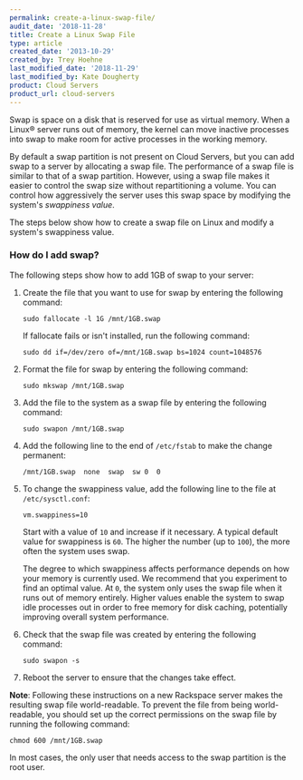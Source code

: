 ```yaml
---
permalink: create-a-linux-swap-file/
audit_date: '2018-11-28'
title: Create a Linux Swap File
type: article
created_date: '2013-10-29'
created_by: Trey Hoehne
last_modified_date: '2018-11-29'
last_modified_by: Kate Dougherty
product: Cloud Servers
product_url: cloud-servers
---
```


Swap is space on a disk that is reserved for use as virtual memory.
When a Linux&reg; server runs out of memory, the kernel can move inactive
processes into swap to make room for active processes in the working
memory.

By default a swap partition is not present on Cloud Servers, but you can add
swap to a server by allocating a swap file. The performance of a
swap file is similar to that of a swap partition. However, using a swap file
makes it easier to control the swap size without repartitioning a volume. You
can control how aggressively the server uses this swap space by modifying the
system's _swappiness value_.

The steps below show how to create a swap file on Linux and modify a system's
swappiness value.

### How do I add swap?

The following steps show how to add 1GB of swap to your server:

1.  Create the file that you want to use for swap by entering the following
    command:

        sudo fallocate -l 1G /mnt/1GB.swap

    If fallocate fails or isn't installed, run the following command:

        sudo dd if=/dev/zero of=/mnt/1GB.swap bs=1024 count=1048576

2.  Format the file for swap by entering the following command:

        sudo mkswap /mnt/1GB.swap

3.  Add the file to the system as a swap file by entering the following
    command:

        sudo swapon /mnt/1GB.swap

4.  Add the following line to the end of `/etc/fstab` to make the change
    permanent:

        /mnt/1GB.swap  none  swap  sw 0  0

5.  To change the swappiness value, add the following line to the file at
    `/etc/sysctl.conf`:

        vm.swappiness=10

    Start with a value of `10` and increase if it necessary. A typical default
    value for swappiness is `60`. The higher the number (up to `100`), the
    more often the system uses swap.

    The degree to which swappiness affects performance depends on how your
    memory is currently used. We recommend that you experiment to find an
    optimal value. At `0`, the system only uses the swap file when it runs out
    of memory entirely. Higher values enable the system to swap idle processes
    out in order to free memory for disk caching, potentially improving
    overall system performance.

6.  Check that the swap file was created by entering the following command:

        sudo swapon -s

7.  Reboot the server to ensure that the changes take effect.

**Note**: Following these instructions on a new Rackspace server makes the
resulting swap file world-readable. To prevent the file from being
world-readable, you should set up the correct permissions on
the swap file by running the following command:

    chmod 600 /mnt/1GB.swap

In most cases, the only user that needs access to the swap partition is
the root user.
